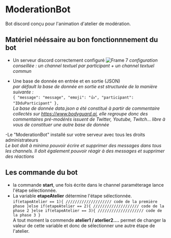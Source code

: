 # ModerationBot
Bot discord conçu pour l'animation d'atelier de modération.
## Matériel nééssaire au bon fonctionnnement du bot
- Un serveur discord correctement configuré
![Frame 7](https://user-images.githubusercontent.com/85356491/120828148-79705480-c55c-11eb-8ba6-2c94517e821d.png)
*configuration conseillée : un channel textuel par participant + un channel textuel commun* 


- Une base de donnée en entrée et en sortie (JSON)  
*par défault la base de donnée en sortie est structurée de la manière suivante :*  
`{
    "message": "message",
    "emoji": "👍",
    "participant": "IDduParticipant"
  },`  
*La base de donnée data.json a été constitué à partir de commentaire collectés sur https://www.bodyguard.ai, elle regroupe donc des commentaires pré-modérés issuent de Twitter, Youtube, Twitch... libre à vous de constituer une autre base de donnée*

-Le "ModerationBot" installé sur votre serveur avec tous les droits administrateurs  
*Le bot doit à minima pouvoir écrire et supprimer des messages dans tous les channels. Il doit également pouvoir réagir à des messages et supprimer des réactions*  

## Les commande du bot 
- la commande **start**, une fois écrite dans le channel paraméterage lance l'étape sélectionnée.
- La variable **etapeAtelier** détermine l'étape sélectionnée.  
`if(etapeAtelier == 1){
//////////////////// code de la première phase
}else if(etapeAtelier == 2){
//////////////////// code de la phase 2
}else if(etapeAtelier == 3){
//////////////////// code de la phase 3
}`  
A tout moment la commende **atelier1 / aterlier2....** permet de changer la valeur de cette variable et donc de sélectionner une autre étape de l'atelier.

